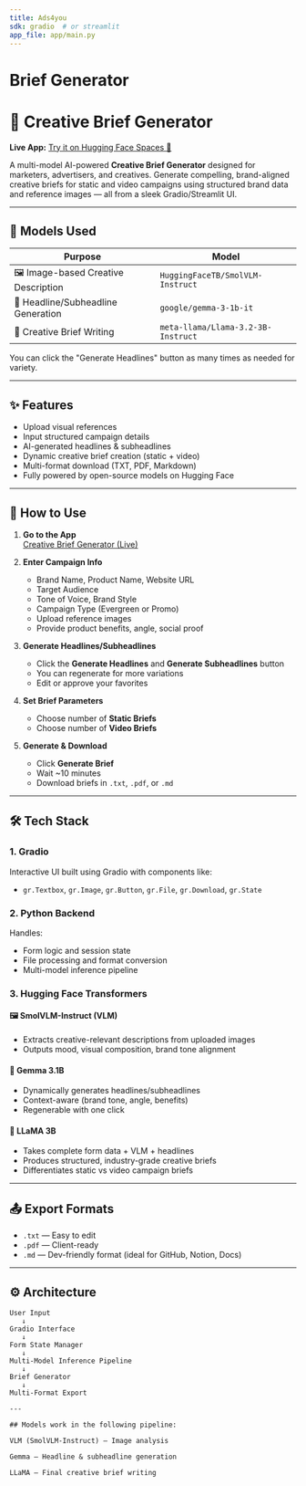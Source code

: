 ```yaml
---
title: Ads4you
sdk: gradio  # or streamlit
app_file: app/main.py
---
```


# Brief Generator

# 🎨 Creative Brief Generator

**Live App:** [Try it on Hugging Face Spaces 🚀](https://huggingface.co/spaces/Wtvman/Ads4you)

A multi-model AI-powered **Creative Brief Generator** designed for marketers, advertisers, and creatives. Generate compelling, brand-aligned creative briefs for static and video campaigns using structured brand data and reference images — all from a sleek Gradio/Streamlit UI.

---

## 🧠 Models Used

| Purpose | Model |
|--------|-------|
| 🖼️ Image-based Creative Description | `HuggingFaceTB/SmolVLM-Instruct` |
| 📰 Headline/Subheadline Generation | `google/gemma-3-1b-it` |
| 🧾 Creative Brief Writing | `meta-llama/Llama-3.2-3B-Instruct` |

You can click the "Generate Headlines" button as many times as needed for variety.

---

## ✨ Features

- Upload visual references
- Input structured campaign details
- AI-generated headlines & subheadlines
- Dynamic creative brief creation (static + video)
- Multi-format download (TXT, PDF, Markdown)
- Fully powered by open-source models on Hugging Face

---

## 📝 How to Use

1. **Go to the App**  
   [Creative Brief Generator (Live)](https://huggingface.co/spaces/Wtvman/Ads4you)

2. **Enter Campaign Info**
   - Brand Name, Product Name, Website URL
   - Target Audience
   - Tone of Voice, Brand Style
   - Campaign Type (Evergreen or Promo)
   - Upload reference images
   - Provide product benefits, angle, social proof

3. **Generate Headlines/Subheadlines**
   - Click the **Generate Headlines** and **Generate Subheadlines** button
   - You can regenerate for more variations
   - Edit or approve your favorites

4. **Set Brief Parameters**
   - Choose number of **Static Briefs**
   - Choose number of **Video Briefs**

5. **Generate & Download**
   - Click **Generate Brief**
   - Wait ~10 minutes
   - Download briefs in `.txt`, `.pdf`, or `.md`

---

## 🛠️ Tech Stack

### 1. Gradio
Interactive UI built using Gradio with components like:
- `gr.Textbox`, `gr.Image`, `gr.Button`, `gr.File`, `gr.Download`, `gr.State`

### 2. Python Backend
Handles:
- Form logic and session state
- File processing and format conversion
- Multi-model inference pipeline

### 3. Hugging Face Transformers

#### 🖼️ SmolVLM-Instruct (VLM)
- Extracts creative-relevant descriptions from uploaded images
- Outputs mood, visual composition, brand tone alignment

#### 📰 Gemma 3.1B
- Dynamically generates headlines/subheadlines
- Context-aware (brand tone, angle, benefits)
- Regenerable with one click

#### 🧾 LLaMA 3B
- Takes complete form data + VLM + headlines
- Produces structured, industry-grade creative briefs
- Differentiates static vs video campaign briefs

---

## 📤 Export Formats

- `.txt` — Easy to edit
- `.pdf` — Client-ready
- `.md` — Dev-friendly format (ideal for GitHub, Notion, Docs)

---

## ⚙️ Architecture

```plaintext
User Input
   ↓
Gradio Interface
   ↓
Form State Manager
   ↓
Multi-Model Inference Pipeline
   ↓
Brief Generator
   ↓
Multi-Format Export

---

## Models work in the following pipeline:

VLM (SmolVLM-Instruct) — Image analysis

Gemma — Headline & subheadline generation

LLaMA — Final creative brief writing

